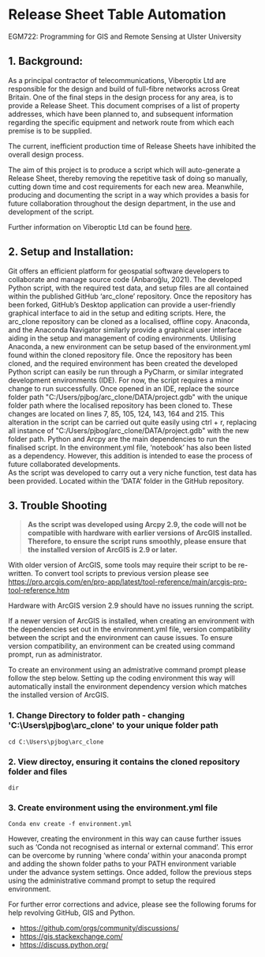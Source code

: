 # Release Sheet Table Automation

EGM722: Programming for GIS and Remote Sensing at Ulster University

## 1. Background:

As a principal contractor of telecommunications, Viberoptix Ltd are responsible for the design and build 
of full-fibre networks across Great Britain. One of the final steps in the design process for any area, is 
to provide a Release Sheet. This document comprises of a list of property addresses, which have been planned 
to, and subsequent information regarding the specific equipment and network route from which each premise is 
to be supplied.

The current, inefficient production time of Release Sheets have inhibited the overall design process. 

The aim of this project is to produce a script which will auto-generate a Release Sheet, thereby removing 
the repetitive task of doing so manually, cutting down time and cost requirements for each new area. Meanwhile, 
producing and documenting the script in a way which provides a basis for future collaboration throughout the design 
department, in the use and development of the script. 

Further information on Viberoptic Ltd can be found [here](https://www.viberoptix.com/).

## 2. Setup and Installation:

Git offers an efficient platform for geospatial software developers to collaborate and manage source code (Anbaroğlu, 2021). The developed Python script, with the required test data, and setup files are all contained within the published GitHub ‘arc_clone’ repository. Once the repository has been forked, GitHub’s Desktop application can provide a user-friendly graphical interface to aid in the setup and editing scripts. Here, the arc_clone repository can be cloned as a localised, offline copy.
Anaconda, and the Anaconda Navigator similarly provide a graphical user interface aiding in the setup and management of coding environments. Utilising Anaconda, a new environment can be setup based of the environment.yml found within the cloned repository file. 
Once the repository has been cloned, and the required environment has been created the developed Python script can easily be run through a PyCharm, or similar integrated development environments (IDE). 
For now, the script requires a minor change to run successfully. Once opened in an IDE, replace the source folder path "C:/Users/pjbog/arc_clone/DATA/project.gdb" with the unique folder path where the localised repository has been cloned to. These changes are located on lines 7, 85, 105, 124, 143, 164 and 215. This alteration in the script can be carried out quite easily using ctrl + r, replacing all instance of "C:/Users/pjbog/arc_clone/DATA/project.gdb" with the new folder path.
Python and Arcpy are the main dependencies to run the finalised script. In the environment.yml file, ‘notebook’ has also been listed as a dependency. However, this addition is intended to ease the process of future collaborated developments.  
As the script was developed to carry out a very niche function, test data has been provided. Located within the ‘DATA’ folder in the GitHub repository. 

## 3. Trouble Shooting

> **As the script was developed using Arcpy 2.9, the code will not be compatible with hardware with earlier versions of ArcGIS installed. Therefore, to ensure the script runs smoothly, please ensure that the installed version of ArcGIS is 2.9 or later.**

With older version of ArcGIS, some tools may require their script to be re-written. To convert tool scripts to previous version please see https://pro.arcgis.com/en/pro-app/latest/tool-reference/main/arcgis-pro-tool-reference.htm

Hardware with ArcGIS version 2.9 should have no issues running the script.

If a newer version of ArcGIS is installed, when creating an environment with the dependencies set out in the environment.yml file, version compatibility between the script and the environment can cause issues. To ensure version compatibility, an environment can be created using command prompt, run as administrator. 

To create an environment using an admistrative command prompt please follow the step below. Setting up the coding environment this way will automatically install the environment dependency version which matches the installed version of ArcGIS.

### 1. Change Directory to folder path - changing 'C:\Users\pjbog\arc_clone' to your unique folder path
```
cd C:\Users\pjbog\arc_clone
```

### 2. View directoy, ensuring it contains the cloned repository folder and files
```
dir
```

### 3. Create environment using the environment.yml file 
```
Conda env create -f environment.yml
```
However, creating the environment in this way can cause further issues such as ‘Conda not recognised as internal or external command’. This error can be overcome by running ‘where conda’ within your anaconda prompt and adding the shown folder paths to your PATH environment variable under the advance system settings. Once added, follow the previous steps using the administrative command prompt to setup the required environment. 

For further error corrections and advice, please see the following forums for help revolving GitHub, GIS and Python.

-	https://github.com/orgs/community/discussions/
-	https://gis.stackexchange.com/
-	https://discuss.python.org/
